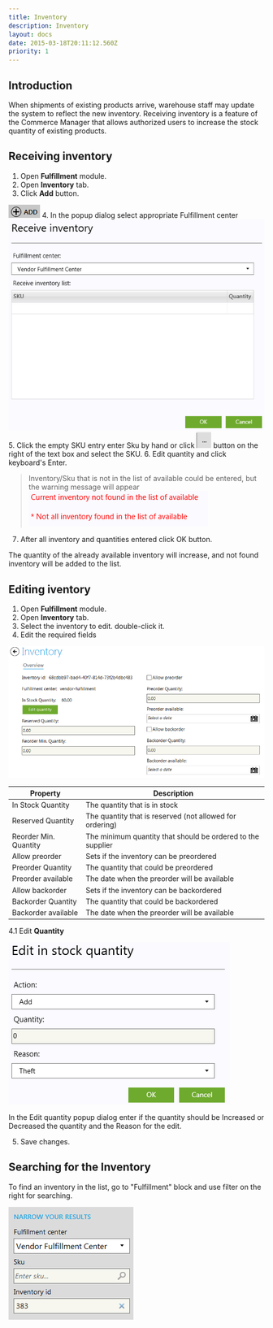 ```yaml
---
title: Inventory
description: Inventory
layout: docs
date: 2015-03-18T20:11:12.560Z
priority: 1
---
```

## Introduction

When shipments of existing products arrive, warehouse staff may update the system to reflect the new inventory. Receiving inventory is a feature of the Commerce Manager that allows authorized users to increase the stock quantity of existing products.

## Receiving inventory

1. Open **Fulfillment** module.
2. Open **Inventory** tab.
3. Click **Add** button.
  <img src="../../../assets/images/docs/image2013-5-29 17_38_44.png" />
4. In the popup dialog select appropriate Fulfillment center
  <img src="../../../assets/images/docs/image2013-6-14 14_55_14.png" />
5. Click the empty SKU entry enter Sku by hand or click
  <img src="../../../assets/images/docs/image2013-6-14 14_56_55.png" />
  button on the right of the text box and select the SKU.
6. Edit quantity and click keyboard's Enter.

> Inventory/Sku that is not in the list of available could be entered, but the warning message will appear
> <img src="../../../assets/images/docs/image2013-6-14 15_12_17.png" />

7. After all inventory and quantities entered click OK button.

The quantity of the already available inventory will increase, and not found inventory will be added to the list.

## Editing iventory

1. Open **Fulfillment** module.
2. Open **Inventory** tab.
3. Select the inventory to edit. double-click it.
4. Edit the required fields
  <img src="../../../assets/images/docs/image2013-6-14 15_38_48.png" />

|Property|Description|
|--------|-----------|
|In Stock Quantity|The quantity that is in stock|
|Reserved Quantity|The quantity that is reserved (not allowed for ordering)|
|Reorder Min. Quantity|The minimum quantity that should be ordered to the supplier|
|Allow preorder|Sets if the inventory can be preordered|
|Preorder Quantity|The quantity that could be preordered|
|Preorder available|The date when the preorder will be available|
|Allow backorder|Sets if the inventory can be backordered|
|Backorder Quantity|The quantity that could be backordered|
|Backorder available|The date when the preorder will be available|

4.1 Edit **Quantity**

<img src="../../../assets/images/docs/image2013-6-14 16_4_3.png" />

In the Edit quantity popup dialog enter if the quantity should be Increased or Decreased the quantity and the Reason for the edit.

5. Save changes.

## Searching for the Inventory

To find an inventory in the list, go to "Fulfillment" block and use filter on the right for searching.

<img src="../../../assets/images/docs/search_inventory.PNG" />